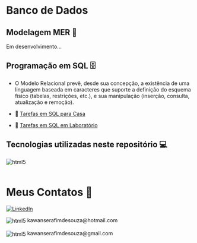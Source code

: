 # **Banco de Dados**

## **Modelagem MER 🎨**

Em desenvolvimento...

## **Programação em SQL 🗄️**

- O Modelo Relacional prevê, desde sua concepção, a existência de
uma linguagem baseada em caracteres que suporte a definição do
esquema físico (tabelas, restrições, etc.), e sua manipulação (inserção,
consulta, atualização e remoção).

- 📌 [Tarefas em SQL para Casa](https://github.com/KawanSerafim/Banco_De_Dados/tree/main/SQL/Casa)
- 📌 [Tarefas em SQL em Laboratório](https://github.com/KawanSerafim/Banco_De_Dados/tree/main/SQL/Laboratório)

## **Tecnologias utilizadas neste repositório 💻**
<div style="display: inline_block">
    <img align="center" alt="html5" src="https://img.shields.io/badge/Microsoft_SQL_Server-CC2927?style=for-the-badge&logo=microsoft-sql-server&logoColor=white
" />
</div><br/>

# **Meus Contatos** 📱

[![LinkedIn](https://img.shields.io/badge/LinkedIn-0077B5?style=for-the-badge&logo=linkedin&logoColor=white)](https://www.linkedin.com/in/kawan-serafim/)
<div style="display: inline_block">
    <img align="center" alt="html5" src="https://img.shields.io/badge/Microsoft_Outlook-0078D4?style=for-the-badge&logo=microsoft-outlook&logoColor=white" />
    kawanserafimdesouza@hotmail.com
</div><br/>
<div style="display: inline_block">
    <img align="center" alt="html5" src="https://img.shields.io/badge/Gmail-D14836?style=for-the-badge&logo=gmail&logoColor=white" />
    kawanserafimdesouza@gmail.com
</div><br/>
